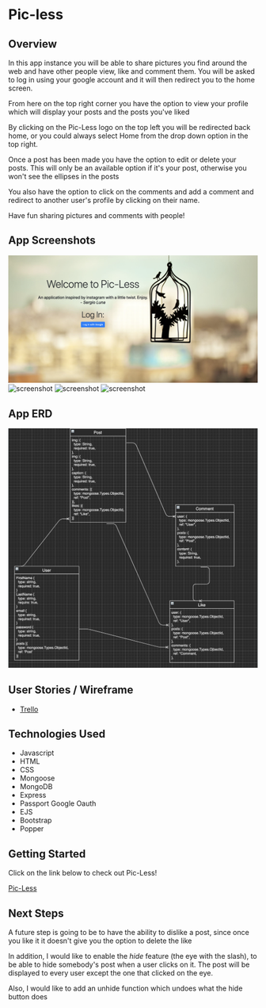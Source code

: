 # Pic-less 

## Overview

<p>In this app instance you will be able to share pictures you find around the web and have other people view, like and comment them. You will be asked to log in using your google account and it will then redirect you to the home screen.</p>

<p>From here on the top right corner you have the option to view your profile which will display your posts and the posts you've liked</p>

<p>By clicking on the Pic-Less logo on the top left you will be redirected back home, or you could always select Home from the drop down option in the top right.<p>

<p>Once a post has been made you have the option to edit or delete your posts. This will only be an available option if it's your post, otherwise you won't see the ellipses in the posts</p>

<p>You also have the option to click on the comments and add a comment and redirect to another user's profile by clicking on their name.</p>

<p>Have fun sharing pictures and comments with people!</p>

## App Screenshots

![screenshot](public/pictures/Main-Login.png)
![screenshot](public/pictures/Home-Page.png)
![screenshot](public/pictures/Profile.png)
![screenshot](public/pictures/Comments.png)

## App ERD

![screenshot](public/pictures/ERD.png)


## User Stories / Wireframe

- [Trello](https://trello.com/b/z3AqpP5F/unit-2-project)

## Technologies Used

  - Javascript
  - HTML
  - CSS
  - Mongoose
  - MongoDB
  - Express
  - Passport Google Oauth
  - EJS
  - Bootstrap
  - Popper

## Getting Started

<p>Click on the link below to check out Pic-Less!</p>

[Pic-Less](https://frozen-dawn-11241.herokuapp.com)

## Next Steps

<p>A future step is going to be to have the ability to dislike a post, since once you like it it doesn't give you the option to delete the like</p>
<p>In addition, I would like to enable the <em>hide</em> feature (the eye with the slash), to be able to hide somebody's post when a user clicks on it. The post will be displayed to every user except the one that clicked on the eye.</p>
<p>Also, I would like to add an unhide function which undoes what the hide button does</p>